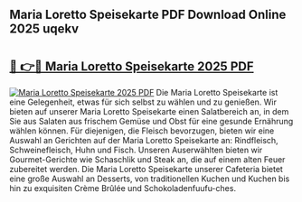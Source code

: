 ## Maria Loretto Speisekarte PDF Download Online 2025 uqekv

# <h2><a href="http://gce23a.nevu.top/?p=Maria+Loretto+Speisekarte">🔗 👉🔴 Maria Loretto Speisekarte 2025 PDF</a></h2>

[![Maria Loretto Speisekarte 2025 PDF](https://i.imgur.com/dBaPXMq.png)](http://gce23a.nevu.top/?p=Maria+Loretto+Speisekarte)
Die Maria Loretto Speisekarte ist eine Gelegenheit, etwas für sich selbst zu wählen und zu genießen. Wir bieten auf unserer Maria Loretto Speisekarte einen Salatbereich an, in dem Sie aus Salaten aus frischem Gemüse und Obst für eine gesunde Ernährung wählen können. Für diejenigen, die Fleisch bevorzugen, bieten wir eine Auswahl an Gerichten auf der Maria Loretto Speisekarte an: Rindfleisch, Schweinefleisch, Huhn und Fisch. Unseren Auserwählten bieten wir Gourmet-Gerichte wie Schaschlik und Steak an, die auf einem alten Feuer zubereitet werden. Die Maria Loretto Speisekarte unserer Cafeteria bietet eine große Auswahl an Desserts, von traditionellen Kuchen und Kuchen bis hin zu exquisiten Crème Brûlée und Schokoladenfuufu-ches.
